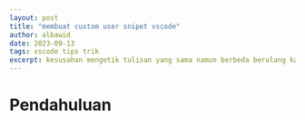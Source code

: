 ```yaml
---
layout: post
title: "membuat custom user snipet vscode"
author: albawid
date: 2023-09-13
tags: vscode tips trik
excerpt: kesusahan mengetik tulisan yang sama namun berbeda berulang kali, maka membuat kustom snippet merupakan sebuah solusi
---
```

# Pendahuluan